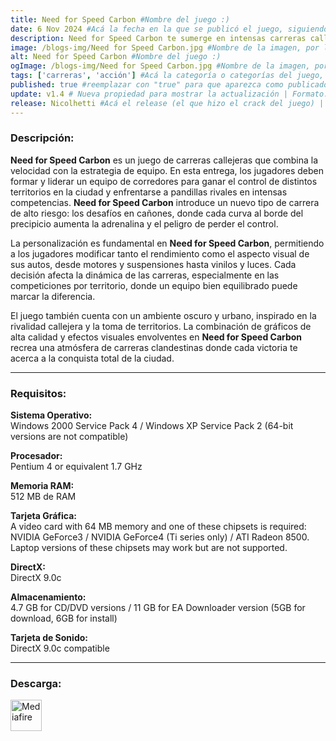 ```yaml
---
title: Need for Speed Carbon #Nombre del juego :)
date: 6 Nov 2024 #Acá la fecha en la que se publicó el juego, siguiendo este formato: Dia "30", Mes "Oct", Año "2024" = como debe quedar: 30 Oct 2024
description: Need for Speed Carbon te sumerge en intensas carreras callejeras de alta velocidad, donde deberás formar y liderar un equipo para dominar territorios en la ciudad y enfrentar a pandillas rivales. Con una amplia personalización de autos y desafíos en cañones peligrosos, este juego combina adrenalina, estrategia y el estilo urbano característico de la serie. #Acá una mini descripción del juego
image: /blogs-img/Need for Speed Carbon.jpg #Nombre de la imagen, por lo general es exactamente el mismo nombre que el juego excluyendo lo ":" (Dos puntos)
alt: Need for Speed Carbon #Nombre del juego :)
ogImage: /blogs-img/Need for Speed Carbon.jpg #Nombre de la imagen, por lo general es exactamente el mismo nombre que el juego excluyendo lo ":" (Dos puntos)
tags: ['carreras', 'acción'] #Acá la categoría o categorías del juego, si es más de una se coloca en este formato: ['categoría1', 'categoría2']
published: true #reemplazar con "true" para que aparezca como publicado
update: v1.4 # Nueva propiedad para mostrar la actualización | Formato: v1.0.0
release: Nicolhetti #Acá el release (el que hizo el crack del juego) | Formato: Nicolhetti
---
```


<!--En VSCode seleccionando una palabra, por ejemplo: "Need for Speed Carbon" y apretando Ctrl+F2 se seleccionan todas las palabras iguales-->

### Descripción:
**Need for Speed Carbon** es un juego de carreras callejeras que combina la velocidad con la estrategia de equipo. En esta entrega, los jugadores deben formar y liderar un equipo de corredores para ganar el control de distintos territorios en la ciudad y enfrentarse a pandillas rivales en intensas competencias. **Need for Speed Carbon** introduce un nuevo tipo de carrera de alto riesgo: los desafíos en cañones, donde cada curva al borde del precipicio aumenta la adrenalina y el peligro de perder el control.

La personalización es fundamental en **Need for Speed Carbon**, permitiendo a los jugadores modificar tanto el rendimiento como el aspecto visual de sus autos, desde motores y suspensiones hasta vinilos y luces. Cada decisión afecta la dinámica de las carreras, especialmente en las competiciones por territorio, donde un equipo bien equilibrado puede marcar la diferencia.

El juego también cuenta con un ambiente oscuro y urbano, inspirado en la rivalidad callejera y la toma de territorios. La combinación de gráficos de alta calidad y efectos visuales envolventes en **Need for Speed Carbon** recrea una atmósfera de carreras clandestinas donde cada victoria te acerca a la conquista total de la ciudad.
<!--Prompt para Chat-GPT: Hazme una descripción para el juego "Need for Speed Carbon" y cada que menciones "Need for Speed Carbon" ponlo en negrita -->

---

### Requisitos:
**Sistema Operativo:**  
Windows 2000 Service Pack 4 / Windows XP Service Pack 2 (64-bit versions are not compatible)

**Procesador:**  
Pentium 4 or equivalent 1.7 GHz

**Memoria RAM:**  
512 MB de RAM

**Tarjeta Gráfica:**  
A video card with 64 MB memory and one of these chipsets is required: NVIDIA GeForce3 / NVIDIA GeForce4 (Ti series only) / ATI Radeon 8500. Laptop versions of these chipsets may work but are not supported.

**DirectX:**  
DirectX 9.0c

**Almacenamiento:**  
4.7 GB for CD/DVD versions / 11 GB for EA Downloader version (5GB for download, 6GB for install)

**Tarjeta de Sonido:**  
DirectX 9.0c compatible

<!--Si falta o sobra un requisito se quita o se agrega manteniendo el mismo formato-->

---

### Descarga:

[<img src="https://gist.github.com/cxmeel/0dbc95191f239b631c3874f4ccf114e2/raw/download.svg" alt="Mediafire" height="50" />](https://www.mediafire.com/file/oobj1hkfbu3lq5b/Need_for_Speed_Carbon_-_By_Nicolhetti_Projects.zip/file)

<!-- # se debe reemplazar por el link de descarga-->

<!--NOMBRE-DEL-SERVICIO se debe reemplazar por el servicio donde está subido el juego-->
